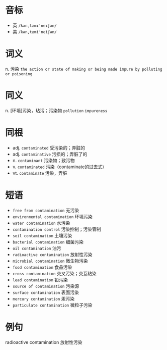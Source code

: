 # 音标

- 英 `/kənˌtæmɪ'neɪʃən/`
- 美 `/kən,tæmi'neiʃən/`

# 词义

n. 污染
`the action or state of making or being made impure by polluting or poisoning`

# 同义

n. [环境]污染，玷污；污染物
`pollution` `impureness`

# 同根

- adj. `contaminated` 受污染的；弄脏的
- adj. `contaminative` 污损的；弄脏了的
- n. `contaminant` 污染物；致污物
- v. `contaminated` 污染（contaminate的过去式）
- vt. `contaminate` 污染，弄脏

# 短语

- `free from contamination` 无污染
- `environmental contamination` 环境污染
- `water contamination` 水污染
- `contamination control` 污染控制；污染管制
- `soil contamination` 土壤污染
- `bacterial contamination` 细菌污染
- `oil contamination` 油污
- `radioactive contamination` 放射性污染
- `microbial contamination` 微生物污染
- `food contamination` 食品污染
- `cross contamination` 交叉污染；交互粘染
- `lead contamination` 铅污染
- `source of contamination` 污染源
- `surface contamination` 表面污染
- `mercury contamination` 汞污染
- `particulate contamination` 微粒子污染

# 例句

radioactive contamination
放射性污染


